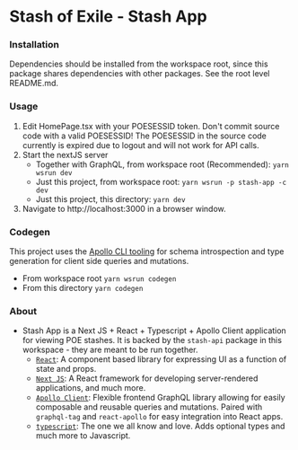 # Stash of Exile - Stash App

### Installation

Dependencies should be installed from the workspace root, since this package shares dependencies with other packages.  See the root level README.md.

### Usage

1. Edit HomePage.tsx with your POESESSID token.  Don't commit source code with a valid POESESSID!  The POESESSID in the source code currently is expired due to logout and will not work for API calls.
2. Start the nextJS server
    - Together with GraphQL, from workspace root (Recommended): `yarn wsrun dev`
    - Just this project, from workspace root: `yarn wsrun -p stash-app -c dev`
    - Just this project, this directory: `yarn dev`
3. Navigate to http://localhost:3000 in a browser window.

### Codegen

This project uses the [Apollo CLI tooling](https://github.com/apollographql/apollo-tooling) for schema introspection and type generation for client side queries and mutations.  

- From workspace root `yarn wsrun codegen`
- From this directory `yarn codegen`

### About

- Stash App is a Next JS + React + Typescript + Apollo Client application for viewing POE stashes.  It is backed by the `stash-api` package in this workspace - they are meant to be run together.
    * [`React`](https://reactjs.org/): A component based library for expressing UI as a function of state and props.
    * [`Next JS`](https://nextjs.org/): A React framework for developing server-rendered applications, and much more.
    * [`Apollo Client`](https://www.apollographql.com/docs/react/): Flexible frontend GraphQL library allowing for easily composable and reusable queries and mutations.  Paired with `graphql-tag` and `react-apollo` for easy integration into React apps.
    * [`typescript`](https://www.typescriptlang.org/): The one we all know and love.  Adds optional types and much more to Javascript.
